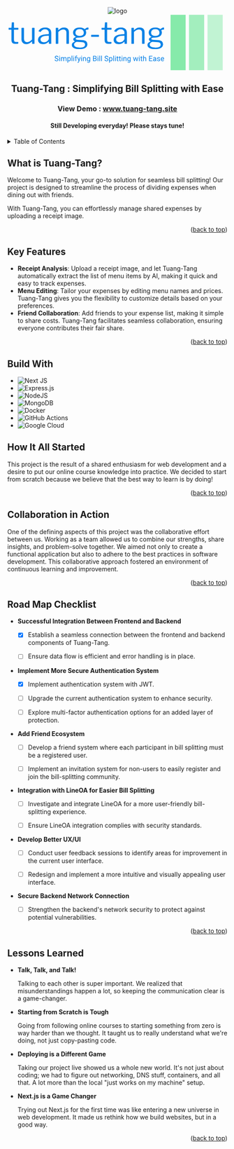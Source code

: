<div align="center">
  
  ![logo](https://github.com/SupanutT/Tuang-Tang/assets/107112702/e1a4528e-d899-43de-a2cd-296c451cc6d0)<svg xmlns="http://www.w3.org/2000/svg" version="1.1" xmlns:xlink="http://www.w3.org/1999/xlink" xmlns:svgjs="http://svgjs.dev/svgjs" width="500" height="128" viewBox="0 0 1500 382"><g transform="matrix(1,0,0,1,-0.9090909090909918,0.09439774068863471)"><svg viewBox="0 0 396 101" data-background-color="#ffffff" preserveAspectRatio="xMidYMid meet" height="382" width="1500" xmlns="http://www.w3.org/2000/svg" xmlns:xlink="http://www.w3.org/1999/xlink"><g id="tight-bounds" transform="matrix(1,0,0,1,0.2400000000000091,-0.024958564946473416)"><svg viewBox="0 0 395.52 101.04991712989293" height="101.04991712989293" width="395.52"><g><svg viewBox="0 0 552.7936754319896 141.23117691224587" height="101.04991712989293" width="395.52"><g transform="matrix(1,0,0,1,0,19.51892531855207)"><svg viewBox="0 0 395.52 102.19332627514173" height="102.19332627514173" width="395.52"><g id="textblocktransform"><svg viewBox="0 0 395.52 102.19332627514173" height="102.19332627514173" width="395.52" id="textblock"><g><svg viewBox="0 0 395.52 67.95480489225392" height="67.95480489225392" width="395.52"><g transform="matrix(1,0,0,1,0,0)"><svg width="395.52" viewBox="1.2 -35.5 257.53000000000003 44.25" height="67.95480489225392" data-palette-color="#0b82e6"><path d="M17.2-23.35L10.85-23.35Q10.45-23.35 10.45-22.95L10.45-22.95 10.45-7.1Q10.45-4.75 11.25-3.95 12.05-3.15 13.65-3.15L13.65-3.15 17.1-3.15Q17.35-3.15 17.5-3.03 17.65-2.9 17.65-2.6L17.65-2.6 17.6-0.9Q17.6-0.4 17-0.25L17-0.25Q16.5-0.15 15.58-0.1 14.65-0.05 13.78-0.03 12.9 0 12.3 0L12.3 0Q9.15 0 7.7-1.48 6.25-2.95 6.25-6.15L6.25-6.15 6.25-22.85Q6.25-23.35 5.75-23.35L5.75-23.35 1.75-23.35Q1.2-23.35 1.2-23.9L1.2-23.9 1.2-26Q1.2-26.5 1.7-26.5L1.7-26.5 5.95-26.5Q6.3-26.5 6.3-26.9L6.3-26.9 6.85-34.85Q6.9-35.5 7.4-35.5L7.4-35.5 9.9-35.5Q10.5-35.5 10.5-34.8L10.5-34.8 10.5-26.9Q10.5-26.5 10.9-26.5L10.9-26.5 17.2-26.5Q17.75-26.5 17.75-26.05L17.75-26.05 17.75-23.9Q17.75-23.35 17.2-23.35L17.2-23.35ZM32.2-2.8L32.2-2.8Q34.35-2.8 36.32-3.98 38.3-5.15 40.25-7.15L40.25-7.15 40.25-25.75Q40.25-26.5 41.05-26.5L41.05-26.5 43.8-26.5Q44.5-26.5 44.5-25.8L44.5-25.8 44.4-0.65Q44.4 0 43.85 0L43.85 0 40.95 0Q40.4 0 40.4-0.55L40.4-0.55 40.4-3.5Q40.4-3.75 40.3-3.8 40.2-3.85 39.95-3.65L39.95-3.65Q37.2-1.3 35.07-0.4 32.95 0.5 30.85 0.5L30.85 0.5Q28.55 0.5 26.75-0.45 24.95-1.4 23.9-3.13 22.85-4.85 22.85-7.15L22.85-7.15 22.85-25.7Q22.85-26.5 23.6-26.5L23.6-26.5 26.4-26.5Q27.05-26.5 27.05-25.8L27.05-25.8 27.05-8.25Q27.05-5.8 28.42-4.3 29.8-2.8 32.2-2.8L32.2-2.8ZM67.4-3.2L67.4-3.2Q65.55-1.4 63.37-0.45 61.2 0.5 58.5 0.5L58.5 0.5Q54.59 0.5 52.37-1.5 50.15-3.5 50.15-6.75L50.15-6.75Q50.15-9.4 51.65-11.33 53.15-13.25 56.09-14.38 59.05-15.5 63.34-15.75L63.34-15.75 67.25-16.05Q67.55-16.1 67.8-16.25 68.05-16.4 68.05-16.8L68.05-16.8 68.05-18.15Q68.05-20.85 66.37-22.43 64.7-24 61.84-24L61.84-24Q59.65-24 57.87-23 56.09-22 54.7-20L54.7-20Q54.5-19.75 54.37-19.68 54.25-19.6 53.95-19.7L53.95-19.7 51.25-20.6Q51.09-20.7 51.02-20.85 50.95-21 51.15-21.4L51.15-21.4Q52.65-24 55.37-25.5 58.09-27 62.05-27L62.05-27Q65.4-27 67.62-25.98 69.84-24.95 70.97-23.03 72.09-21.1 72.09-18.45L72.09-18.45 72.09-0.75Q72.09-0.3 71.95-0.15 71.8 0 71.45 0L71.45 0 68.9 0Q68.55 0 68.4-0.23 68.25-0.45 68.2-0.8L68.2-0.8 68.15-3.1Q68-3.8 67.4-3.2L67.4-3.2ZM68.05-12.7L68.05-12.7Q68.05-13.55 67.34-13.5L67.34-13.5 64.05-13.2Q61.75-13.1 59.95-12.63 58.15-12.15 56.9-11.4 55.65-10.65 55-9.63 54.34-8.6 54.34-7.25L54.34-7.25Q54.34-5.05 55.87-3.83 57.4-2.6 60-2.6L60-2.6Q61.59-2.6 63.07-3.18 64.55-3.75 65.65-4.65L65.65-4.65Q66.8-5.6 67.42-6.6 68.05-7.6 68.05-8.55L68.05-8.55 68.05-12.7ZM80.24 0L80.24 0Q79.54 0 79.54-0.65L79.54-0.65 79.54-25.85Q79.54-26.5 80.09-26.5L80.09-26.5 83.09-26.5Q83.64-26.5 83.64-25.95L83.64-25.95 83.64-23.05Q83.64-22.8 83.74-22.75 83.84-22.7 84.09-22.9L84.09-22.9Q85.74-24.2 87.17-25.13 88.59-26.05 90.09-26.53 91.59-27 93.29-27L93.29-27Q97.19-27 99.27-24.9 101.34-22.8 101.34-19.45L101.34-19.45 101.34-0.8Q101.34 0 100.59 0L100.59 0 97.79 0Q97.44 0 97.29-0.18 97.14-0.35 97.14-0.65L97.14-0.65 97.14-18.5Q97.14-20.95 95.89-22.33 94.64-23.7 91.94-23.7L91.94-23.7Q90.49-23.7 89.22-23.23 87.94-22.75 86.64-21.88 85.34-21 83.74-19.65L83.74-19.65 83.74-0.75Q83.74 0 82.99 0L82.99 0 80.24 0ZM132.69-26.95L132.69-26.95Q133.19-26.95 133.42-26.75 133.64-26.55 133.64-26.15L133.64-26.15 133.64-24.4Q133.64-23.95 133.42-23.7 133.19-23.45 132.64-23.5L132.64-23.5Q131.84-23.5 131.24-23.4 130.64-23.3 130.04-23.05L130.04-23.05Q128.84-22.6 129.04-21.9L129.04-21.9Q129.29-21.35 129.59-20.58 129.89-19.8 129.89-18.5L129.89-18.5Q129.89-16.3 128.74-14.48 127.59-12.65 125.17-11.55 122.74-10.45 119.04-10.45L119.04-10.45Q116.49-10.45 115.04-10.15 113.59-9.85 112.99-9.35 112.39-8.85 112.39-8.3L112.39-8.3Q112.39-7.5 113.47-7.15 114.54-6.8 116.94-6.65L116.94-6.65 123.39-6.3Q127.79-6.05 129.84-4.2 131.89-2.35 131.89 0.65L131.89 0.65Q131.89 4.4 128.57 6.58 125.24 8.75 119.09 8.75L119.09 8.75Q112.74 8.75 109.42 6.93 106.09 5.1 106.09 1.7L106.09 1.7Q106.09-0.05 107.32-1.45 108.54-2.85 110.79-3.95L110.79-3.95Q111.34-4.2 110.79-4.5L110.79-4.5Q109.69-5 109.09-5.73 108.49-6.45 108.49-7.45L108.49-7.45Q108.49-8.15 108.94-8.85 109.39-9.55 110.27-10.15 111.14-10.75 112.39-11.2L112.39-11.2Q112.69-11.3 112.69-11.45 112.69-11.6 112.44-11.8L112.44-11.8Q110.24-12.9 109.19-14.55 108.14-16.2 108.14-18.5L108.14-18.5Q108.14-22.4 111.09-24.65 114.04-26.9 119.44-26.9L119.44-26.9Q122.04-26.9 123.87-26.3 125.69-25.7 126.94-24.65L126.94-24.65Q127.24-24.4 127.49-24.4 127.74-24.4 127.99-24.65L127.99-24.65Q128.59-25.2 129.34-25.73 130.09-26.25 130.97-26.6 131.84-26.95 132.69-26.95L132.69-26.95ZM119.04-13.1L119.04-13.1Q122.54-13.1 124.24-14.53 125.94-15.95 125.94-18.55L125.94-18.55Q125.94-21.2 124.24-22.73 122.54-24.25 119.04-24.25L119.04-24.25Q115.69-24.25 113.87-22.73 112.04-21.2 112.04-18.55L112.04-18.55Q112.04-15.95 113.87-14.53 115.69-13.1 119.04-13.1L119.04-13.1ZM122.99-2.75L114.64-3.25Q113.74-3.3 112.64-2.73 111.54-2.15 110.69-1.15 109.84-0.15 109.84 1.2L109.84 1.2Q109.84 2.75 110.92 3.88 111.99 5 114.17 5.58 116.34 6.15 119.54 6.15L119.54 6.15Q123.69 6.15 125.84 4.93 127.99 3.7 127.99 1.15L127.99 1.15Q127.99-0.5 126.87-1.55 125.74-2.6 122.99-2.75L122.99-2.75ZM150.94-14.45L150.94-12.25Q150.94-11.55 150.09-11.55L150.09-11.55 138.74-11.55Q138.39-11.55 138.24-11.68 138.09-11.8 138.09-12.15L138.09-12.15 138.09-14.35Q138.09-14.9 138.54-14.9L138.54-14.9 150.44-14.95Q150.94-14.95 150.94-14.45L150.94-14.45ZM171.24-23.35L164.89-23.35Q164.49-23.35 164.49-22.95L164.49-22.95 164.49-7.1Q164.49-4.75 165.29-3.95 166.09-3.15 167.69-3.15L167.69-3.15 171.14-3.15Q171.39-3.15 171.54-3.03 171.69-2.9 171.69-2.6L171.69-2.6 171.64-0.9Q171.64-0.4 171.04-0.25L171.04-0.25Q170.54-0.15 169.61-0.1 168.69-0.05 167.81-0.03 166.94 0 166.34 0L166.34 0Q163.19 0 161.74-1.48 160.29-2.95 160.29-6.15L160.29-6.15 160.29-22.85Q160.29-23.35 159.79-23.35L159.79-23.35 155.79-23.35Q155.24-23.35 155.24-23.9L155.24-23.9 155.24-26Q155.24-26.5 155.74-26.5L155.74-26.5 159.99-26.5Q160.34-26.5 160.34-26.9L160.34-26.9 160.89-34.85Q160.94-35.5 161.44-35.5L161.44-35.5 163.94-35.5Q164.54-35.5 164.54-34.8L164.54-34.8 164.54-26.9Q164.54-26.5 164.94-26.5L164.94-26.5 171.24-26.5Q171.79-26.5 171.79-26.05L171.79-26.05 171.79-23.9Q171.79-23.35 171.24-23.35L171.24-23.35ZM192.48-3.2L192.48-3.2Q190.63-1.4 188.46-0.45 186.28 0.5 183.58 0.5L183.58 0.5Q179.68 0.5 177.46-1.5 175.23-3.5 175.23-6.75L175.23-6.75Q175.23-9.4 176.73-11.33 178.23-13.25 181.18-14.38 184.13-15.5 188.43-15.75L188.43-15.75 192.33-16.05Q192.63-16.1 192.88-16.25 193.13-16.4 193.13-16.8L193.13-16.8 193.13-18.15Q193.13-20.85 191.46-22.43 189.78-24 186.93-24L186.93-24Q184.73-24 182.96-23 181.18-22 179.78-20L179.78-20Q179.58-19.75 179.46-19.68 179.33-19.6 179.03-19.7L179.03-19.7 176.33-20.6Q176.18-20.7 176.11-20.85 176.03-21 176.23-21.4L176.23-21.4Q177.73-24 180.46-25.5 183.18-27 187.13-27L187.13-27Q190.48-27 192.71-25.98 194.93-24.95 196.06-23.03 197.18-21.1 197.18-18.45L197.18-18.45 197.18-0.75Q197.18-0.3 197.03-0.15 196.88 0 196.53 0L196.53 0 193.98 0Q193.63 0 193.48-0.23 193.33-0.45 193.28-0.8L193.28-0.8 193.23-3.1Q193.08-3.8 192.48-3.2L192.48-3.2ZM193.13-12.7L193.13-12.7Q193.13-13.55 192.43-13.5L192.43-13.5 189.13-13.2Q186.83-13.1 185.03-12.63 183.23-12.15 181.98-11.4 180.73-10.65 180.08-9.63 179.43-8.6 179.43-7.25L179.43-7.25Q179.43-5.05 180.96-3.83 182.48-2.6 185.08-2.6L185.08-2.6Q186.68-2.6 188.16-3.18 189.63-3.75 190.73-4.65L190.73-4.65Q191.88-5.6 192.51-6.6 193.13-7.6 193.13-8.55L193.13-8.55 193.13-12.7ZM205.33 0L205.33 0Q204.63 0 204.63-0.65L204.63-0.65 204.63-25.85Q204.63-26.5 205.18-26.5L205.18-26.5 208.18-26.5Q208.73-26.5 208.73-25.95L208.73-25.95 208.73-23.05Q208.73-22.8 208.83-22.75 208.93-22.7 209.18-22.9L209.18-22.9Q210.83-24.2 212.26-25.13 213.68-26.05 215.18-26.53 216.68-27 218.38-27L218.38-27Q222.28-27 224.36-24.9 226.43-22.8 226.43-19.45L226.43-19.45 226.43-0.8Q226.43 0 225.68 0L225.68 0 222.88 0Q222.53 0 222.38-0.18 222.23-0.35 222.23-0.65L222.23-0.65 222.23-18.5Q222.23-20.95 220.98-22.33 219.73-23.7 217.03-23.7L217.03-23.7Q215.58-23.7 214.31-23.23 213.03-22.75 211.73-21.88 210.43-21 208.83-19.65L208.83-19.65 208.83-0.75Q208.83 0 208.08 0L208.08 0 205.33 0ZM257.78-26.95L257.78-26.95Q258.28-26.95 258.5-26.75 258.73-26.55 258.73-26.15L258.73-26.15 258.73-24.4Q258.73-23.95 258.5-23.7 258.28-23.45 257.73-23.5L257.73-23.5Q256.93-23.5 256.33-23.4 255.73-23.3 255.13-23.05L255.13-23.05Q253.93-22.6 254.13-21.9L254.13-21.9Q254.38-21.35 254.68-20.58 254.98-19.8 254.98-18.5L254.98-18.5Q254.98-16.3 253.83-14.48 252.68-12.65 250.25-11.55 247.83-10.45 244.13-10.45L244.13-10.45Q241.58-10.45 240.13-10.15 238.68-9.85 238.08-9.35 237.48-8.85 237.48-8.3L237.48-8.3Q237.48-7.5 238.55-7.15 239.63-6.8 242.03-6.65L242.03-6.65 248.48-6.3Q252.88-6.05 254.93-4.2 256.98-2.35 256.98 0.65L256.98 0.65Q256.98 4.4 253.65 6.58 250.33 8.75 244.18 8.75L244.18 8.75Q237.83 8.75 234.5 6.93 231.18 5.1 231.18 1.7L231.18 1.7Q231.18-0.05 232.4-1.45 233.63-2.85 235.88-3.95L235.88-3.95Q236.43-4.2 235.88-4.5L235.88-4.5Q234.78-5 234.18-5.73 233.58-6.45 233.58-7.45L233.58-7.45Q233.58-8.15 234.03-8.85 234.48-9.55 235.35-10.15 236.23-10.75 237.48-11.2L237.48-11.2Q237.78-11.3 237.78-11.45 237.78-11.6 237.53-11.8L237.53-11.8Q235.33-12.9 234.28-14.55 233.23-16.2 233.23-18.5L233.23-18.5Q233.23-22.4 236.18-24.65 239.13-26.9 244.53-26.9L244.53-26.9Q247.13-26.9 248.95-26.3 250.78-25.7 252.03-24.65L252.03-24.65Q252.33-24.4 252.58-24.4 252.83-24.4 253.08-24.65L253.08-24.65Q253.68-25.2 254.43-25.73 255.18-26.25 256.05-26.6 256.93-26.95 257.78-26.95L257.78-26.95ZM244.13-13.1L244.13-13.1Q247.63-13.1 249.33-14.53 251.03-15.95 251.03-18.55L251.03-18.55Q251.03-21.2 249.33-22.73 247.63-24.25 244.13-24.25L244.13-24.25Q240.78-24.25 238.95-22.73 237.13-21.2 237.13-18.55L237.13-18.55Q237.13-15.95 238.95-14.53 240.78-13.1 244.13-13.1L244.13-13.1ZM248.08-2.75L239.73-3.25Q238.83-3.3 237.73-2.73 236.63-2.15 235.78-1.15 234.93-0.15 234.93 1.2L234.93 1.2Q234.93 2.75 236 3.88 237.08 5 239.25 5.58 241.43 6.15 244.63 6.15L244.63 6.15Q248.78 6.15 250.93 4.93 253.08 3.7 253.08 1.15L253.08 1.15Q253.08-0.5 251.95-1.55 250.83-2.6 248.08-2.75L248.08-2.75Z" opacity="1" transform="matrix(1,0,0,1,0,0)" fill="#0b82e6" class="wordmark-text-0" data-fill-palette-color="primary" id="text-0"></path></svg></g></svg></g><g transform="matrix(1,0,0,1,117.46944000000002,83.99730341199765)"><svg viewBox="0 0 278.05055999999996 18.196022863144073" height="18.196022863144073" width="278.05055999999996"><g transform="matrix(1,0,0,1,0,0)"><svg width="278.05055999999996" viewBox="1.95 -38.01 743.81 48.68" height="18.196022863144073" data-palette-color="#0b82e6"><path d="M14.6-15.84L14.6-15.84Q8.57-17.58 5.82-20.1 3.08-22.63 3.08-26.34L3.08-26.34Q3.08-30.54 6.43-33.29 9.79-36.04 15.16-36.04L15.16-36.04Q18.82-36.04 21.69-34.62 24.56-33.2 26.14-30.71 27.71-28.22 27.71-25.27L27.71-25.27 23-25.27Q23-28.49 20.95-30.33 18.9-32.18 15.16-32.18L15.16-32.18Q11.69-32.18 9.75-30.65 7.81-29.13 7.81-26.42L7.81-26.42Q7.81-24.24 9.66-22.74 11.5-21.24 15.93-20 20.36-18.75 22.86-17.25 25.37-15.75 26.57-13.75 27.78-11.74 27.78-9.03L27.78-9.03Q27.78-4.71 24.41-2.11 21.04 0.49 15.41 0.49L15.41 0.49Q11.74 0.49 8.57-0.92 5.4-2.32 3.67-4.76 1.95-7.2 1.95-10.3L1.95-10.3 6.67-10.3Q6.67-7.08 9.05-5.21 11.43-3.34 15.41-3.34L15.41-3.34Q19.12-3.34 21.09-4.86 23.07-6.37 23.07-8.98 23.07-11.6 21.24-13.02 19.41-14.45 14.6-15.84ZM37.99-26.42L37.99 0 33.47 0 33.47-26.42 37.99-26.42ZM33.1-33.42L33.1-33.42Q33.1-34.52 33.77-35.28 34.45-36.04 35.76-36.04 37.08-36.04 37.77-35.28 38.45-34.52 38.45-33.42 38.45-32.32 37.77-31.59 37.08-30.86 35.76-30.86 34.45-30.86 33.77-31.59 33.1-32.32 33.1-33.42ZM45.19-26.42L49.46-26.42 49.58-23.49Q52.49-26.9 57.42-26.9L57.42-26.9Q62.96-26.9 64.96-22.66L64.96-22.66Q66.28-24.56 68.39-25.73 70.5-26.9 73.38-26.9L73.38-26.9Q82.08-26.9 82.22-17.7L82.22-17.7 82.22 0 77.7 0 77.7-17.43Q77.7-20.26 76.41-21.67 75.12-23.07 72.07-23.07L72.07-23.07Q69.55-23.07 67.89-21.57 66.23-20.07 65.96-17.53L65.96-17.53 65.96 0 61.42 0 61.42-17.31Q61.42-23.07 55.78-23.07L55.78-23.07Q51.34-23.07 49.7-19.29L49.7-19.29 49.7 0 45.19 0 45.19-26.42ZM111.35-13.33L111.35-12.92Q111.35-6.88 108.59-3.2 105.83 0.49 101.12 0.49L101.12 0.49Q96.31 0.49 93.55-2.56L93.55-2.56 93.55 10.16 89.03 10.16 89.03-26.42 93.16-26.42 93.38-23.49Q96.14-26.9 101.04-26.9L101.04-26.9Q105.8-26.9 108.57-23.32 111.35-19.73 111.35-13.33L111.35-13.33ZM106.83-13.43L106.83-13.43Q106.83-17.9 104.92-20.48 103.02-23.07 99.7-23.07L99.7-23.07Q95.6-23.07 93.55-19.43L93.55-19.43 93.55-6.81Q95.57-3.2 99.75-3.2L99.75-3.2Q103-3.2 104.91-5.77 106.83-8.35 106.83-13.43ZM121.99-37.5L121.99 0 117.47 0 117.47-37.5 121.99-37.5ZM134.12-26.42L134.12 0 129.6 0 129.6-26.42 134.12-26.42ZM129.24-33.42L129.24-33.42Q129.24-34.52 129.91-35.28 130.58-36.04 131.9-36.04 133.22-36.04 133.9-35.28 134.58-34.52 134.58-33.42 134.58-32.32 133.9-31.59 133.22-30.86 131.9-30.86 130.58-30.86 129.91-31.59 129.24-32.32 129.24-33.42ZM148.08 0L143.56 0 143.56-22.92 139.39-22.92 139.39-26.42 143.56-26.42 143.56-29.13Q143.56-33.37 145.83-35.69 148.11-38.01 152.26-38.01L152.26-38.01Q153.82-38.01 155.36-37.6L155.36-37.6 155.11-33.94Q153.96-34.16 152.67-34.16L152.67-34.16Q150.47-34.16 149.28-32.87 148.08-31.59 148.08-29.2L148.08-29.2 148.08-26.42 153.72-26.42 153.72-22.92 148.08-22.92 148.08 0ZM160.75-26.42L167.34-6.62 173.49-26.42 178.33-26.42 167.71 4.08Q165.24 10.67 159.87 10.67L159.87 10.67 159.02 10.6 157.33 10.28 157.33 6.62 158.55 6.71Q160.85 6.71 162.13 5.79 163.41 4.86 164.24 2.39L164.24 2.39 165.24-0.29 155.82-26.42 160.75-26.42ZM187.26-26.42L187.26 0 182.74 0 182.74-26.42 187.26-26.42ZM182.38-33.42L182.38-33.42Q182.38-34.52 183.05-35.28 183.72-36.04 185.04-36.04 186.36-36.04 187.04-35.28 187.72-34.52 187.72-33.42 187.72-32.32 187.04-31.59 186.36-30.86 185.04-30.86 183.72-30.86 183.05-31.59 182.38-32.32 182.38-33.42ZM194.48-26.42L198.76-26.42 198.9-23.1Q201.93-26.9 206.81-26.9L206.81-26.9Q215.19-26.9 215.26-17.46L215.26-17.46 215.26 0 210.74 0 210.74-17.48Q210.72-20.34 209.44-21.7 208.16-23.07 205.45-23.07L205.45-23.07Q203.25-23.07 201.59-21.9 199.93-20.73 199-18.82L199-18.82 199 0 194.48 0 194.48-26.42ZM221-13.43L221-13.43Q221-19.6 223.85-23.25 226.71-26.9 231.42-26.9L231.42-26.9Q236.25-26.9 238.96-23.49L238.96-23.49 239.18-26.42 243.31-26.42 243.31-0.63Q243.31 4.49 240.27 7.45 237.23 10.4 232.1 10.4L232.1 10.4Q229.25 10.4 226.51 9.18 223.78 7.96 222.34 5.83L222.34 5.83 224.68 3.13Q227.59 6.71 231.79 6.71L231.79 6.71Q235.08 6.71 236.93 4.86 238.77 3 238.77-0.37L238.77-0.37 238.77-2.64Q236.06 0.49 231.37 0.49L231.37 0.49Q226.73 0.49 223.86-3.25 221-6.98 221-13.43ZM225.54-12.92L225.54-12.92Q225.54-8.45 227.37-5.9 229.2-3.34 232.49-3.34L232.49-3.34Q236.77-3.34 238.77-7.23L238.77-7.23 238.77-19.29Q236.69-23.07 232.54-23.07L232.54-23.07Q229.25-23.07 227.39-20.51 225.54-17.94 225.54-12.92ZM275.53 0L263.2 0 263.2-35.55 274.82-35.55Q280.61-35.55 283.53-33.15 286.44-30.76 286.44-26.07L286.44-26.07Q286.44-23.58 285.03-21.67 283.61-19.75 281.17-18.7L281.17-18.7Q284.05-17.9 285.72-15.64 287.4-13.38 287.4-10.25L287.4-10.25Q287.4-5.47 284.3-2.73 281.2 0 275.53 0L275.53 0ZM275.7-16.63L267.89-16.63 267.89-3.83 275.63-3.83Q278.9-3.83 280.79-5.53 282.68-7.23 282.68-10.21L282.68-10.21Q282.68-16.63 275.7-16.63L275.7-16.63ZM267.89-31.69L267.89-20.39 274.97-20.39Q278.05-20.39 279.89-21.92 281.73-23.46 281.73-26.1L281.73-26.1Q281.73-29.03 280.02-30.36 278.31-31.69 274.82-31.69L274.82-31.69 267.89-31.69ZM298.53-26.42L298.53 0 294.01 0 294.01-26.42 298.53-26.42ZM293.64-33.42L293.64-33.42Q293.64-34.52 294.32-35.28 294.99-36.04 296.31-36.04 297.62-36.04 298.31-35.28 298.99-34.52 298.99-33.42 298.99-32.32 298.31-31.59 297.62-30.86 296.31-30.86 294.99-30.86 294.32-31.59 293.64-32.32 293.64-33.42ZM310.66-37.5L310.66 0 306.14 0 306.14-37.5 310.66-37.5ZM322.79-37.5L322.79 0 318.27 0 318.27-37.5 322.79-37.5ZM353.57-15.84L353.57-15.84Q347.54-17.58 344.79-20.1 342.05-22.63 342.05-26.34L342.05-26.34Q342.05-30.54 345.4-33.29 348.76-36.04 354.13-36.04L354.13-36.04Q357.79-36.04 360.66-34.62 363.53-33.2 365.11-30.71 366.68-28.22 366.68-25.27L366.68-25.27 361.97-25.27Q361.97-28.49 359.92-30.33 357.87-32.18 354.13-32.18L354.13-32.18Q350.67-32.18 348.72-30.65 346.78-29.13 346.78-26.42L346.78-26.42Q346.78-24.24 348.63-22.74 350.47-21.24 354.9-20 359.33-18.75 361.83-17.25 364.34-15.75 365.55-13.75 366.75-11.74 366.75-9.03L366.75-9.03Q366.75-4.71 363.39-2.11 360.02 0.49 354.38 0.49L354.38 0.49Q350.71 0.49 347.54-0.92 344.37-2.32 342.65-4.76 340.92-7.2 340.92-10.3L340.92-10.3 345.64-10.3Q345.64-7.08 348.02-5.21 350.4-3.34 354.38-3.34L354.38-3.34Q358.09-3.34 360.06-4.86 362.04-6.37 362.04-8.98 362.04-11.6 360.21-13.02 358.38-14.45 353.57-15.84ZM394.36-13.33L394.36-12.92Q394.36-6.88 391.61-3.2 388.85 0.49 384.13 0.49L384.13 0.49Q379.33 0.49 376.57-2.56L376.57-2.56 376.57 10.16 372.05 10.16 372.05-26.42 376.18-26.42 376.4-23.49Q379.15-26.9 384.06-26.9L384.06-26.9Q388.82-26.9 391.59-23.32 394.36-19.73 394.36-13.33L394.36-13.33ZM389.85-13.43L389.85-13.43Q389.85-17.9 387.94-20.48 386.04-23.07 382.72-23.07L382.72-23.07Q378.62-23.07 376.57-19.43L376.57-19.43 376.57-6.81Q378.59-3.2 382.77-3.2L382.77-3.2Q386.01-3.2 387.93-5.77 389.85-8.35 389.85-13.43ZM405.01-37.5L405.01 0 400.49 0 400.49-37.5 405.01-37.5ZM417.14-26.42L417.14 0 412.62 0 412.62-26.42 417.14-26.42ZM412.25-33.42L412.25-33.42Q412.25-34.52 412.93-35.28 413.6-36.04 414.92-36.04 416.23-36.04 416.92-35.28 417.6-34.52 417.6-33.42 417.6-32.32 416.92-31.59 416.23-30.86 414.92-30.86 413.6-30.86 412.93-31.59 412.25-32.32 412.25-33.42ZM425.97-32.81L430.49-32.81 430.49-26.42 435.42-26.42 435.42-22.92 430.49-22.92 430.49-6.54Q430.49-4.96 431.15-4.16 431.81-3.37 433.39-3.37L433.39-3.37Q434.18-3.37 435.54-3.66L435.54-3.66 435.54 0Q433.76 0.49 432.08 0.49L432.08 0.49Q429.05 0.49 427.51-1.34 425.97-3.17 425.97-6.54L425.97-6.54 425.97-22.92 421.16-22.92 421.16-26.42 425.97-26.42 425.97-32.81ZM442.3-32.81L446.82-32.81 446.82-26.42 451.75-26.42 451.75-22.92 446.82-22.92 446.82-6.54Q446.82-4.96 447.48-4.16 448.14-3.37 449.73-3.37L449.73-3.37Q450.51-3.37 451.87-3.66L451.87-3.66 451.87 0Q450.09 0.49 448.41 0.49L448.41 0.49Q445.38 0.49 443.84-1.34 442.3-3.17 442.3-6.54L442.3-6.54 442.3-22.92 437.49-22.92 437.49-26.42 442.3-26.42 442.3-32.81ZM461.93-26.42L461.93 0 457.41 0 457.41-26.42 461.93-26.42ZM457.05-33.42L457.05-33.42Q457.05-34.52 457.72-35.28 458.39-36.04 459.71-36.04 461.03-36.04 461.71-35.28 462.39-34.52 462.39-33.42 462.39-32.32 461.71-31.59 461.03-30.86 459.71-30.86 458.39-30.86 457.72-31.59 457.05-32.32 457.05-33.42ZM469.15-26.42L473.43-26.42 473.57-23.1Q476.6-26.9 481.48-26.9L481.48-26.9Q489.86-26.9 489.93-17.46L489.93-17.46 489.93 0 485.41 0 485.41-17.48Q485.39-20.34 484.11-21.7 482.83-23.07 480.12-23.07L480.12-23.07Q477.92-23.07 476.26-21.9 474.6-20.73 473.67-18.82L473.67-18.82 473.67 0 469.15 0 469.15-26.42ZM495.67-13.43L495.67-13.43Q495.67-19.6 498.52-23.25 501.38-26.9 506.09-26.9L506.09-26.9Q510.92-26.9 513.63-23.49L513.63-23.49 513.85-26.42 517.98-26.42 517.98-0.63Q517.98 4.49 514.94 7.45 511.9 10.4 506.77 10.4L506.77 10.4Q503.92 10.4 501.18 9.18 498.45 7.96 497.01 5.83L497.01 5.83 499.35 3.13Q502.26 6.71 506.46 6.71L506.46 6.71Q509.75 6.71 511.6 4.86 513.44 3 513.44-0.37L513.44-0.37 513.44-2.64Q510.73 0.49 506.04 0.49L506.04 0.49Q501.4 0.49 498.53-3.25 495.67-6.98 495.67-13.43ZM500.21-12.92L500.21-12.92Q500.21-8.45 502.04-5.9 503.87-3.34 507.16-3.34L507.16-3.34Q511.44-3.34 513.44-7.23L513.44-7.23 513.44-19.29Q511.36-23.07 507.21-23.07L507.21-23.07Q503.92-23.07 502.06-20.51 500.21-17.94 500.21-12.92ZM554.28-26.42L560.55-6.23 565.63-26.42 570.15-26.42 562.46 0 558.79 0 552.37-20.02 546.12 0 542.46 0 534.8-26.42 539.29-26.42 544.49-6.64 550.64-26.42 554.28-26.42ZM579.64-26.42L579.64 0 575.13 0 575.13-26.42 579.64-26.42ZM574.76-33.42L574.76-33.42Q574.76-34.52 575.43-35.28 576.1-36.04 577.42-36.04 578.74-36.04 579.42-35.28 580.11-34.52 580.11-33.42 580.11-32.32 579.42-31.59 578.74-30.86 577.42-30.86 576.1-30.86 575.43-31.59 574.76-32.32 574.76-33.42ZM588.48-32.81L592.99-32.81 592.99-26.42 597.93-26.42 597.93-22.92 592.99-22.92 592.99-6.54Q592.99-4.96 593.65-4.16 594.31-3.37 595.9-3.37L595.9-3.37Q596.68-3.37 598.05-3.66L598.05-3.66 598.05 0Q596.27 0.49 594.58 0.49L594.58 0.49Q591.55 0.49 590.02-1.34 588.48-3.17 588.48-6.54L588.48-6.54 588.48-22.92 583.67-22.92 583.67-26.42 588.48-26.42 588.48-32.81ZM607.71-37.5L607.71-23.22Q610.72-26.9 615.53-26.9L615.53-26.9Q623.9-26.9 623.97-17.46L623.97-17.46 623.97 0 619.46 0 619.46-17.48Q619.43-20.34 618.15-21.7 616.87-23.07 614.16-23.07L614.16-23.07Q611.96-23.07 610.3-21.9 608.64-20.73 607.71-18.82L607.71-18.82 607.71 0 603.2 0 603.2-37.5 607.71-37.5ZM663.91-20.26L663.91-16.43 648.5-16.43 648.5-3.83 666.4-3.83 666.4 0 643.82 0 643.82-35.55 666.16-35.55 666.16-31.69 648.5-31.69 648.5-20.26 663.91-20.26ZM692.57 0L687.83 0Q687.44-0.78 687.2-2.78L687.2-2.78Q684.05 0.49 679.68 0.49L679.68 0.49Q675.77 0.49 673.27-1.72 670.77-3.93 670.77-7.32L670.77-7.32Q670.77-11.45 673.9-13.73 677.04-16.02 682.73-16.02L682.73-16.02 687.12-16.02 687.12-18.09Q687.12-20.46 685.71-21.86 684.29-23.27 681.53-23.27L681.53-23.27Q679.12-23.27 677.48-22.05 675.85-20.83 675.85-19.09L675.85-19.09 671.3-19.09Q671.3-21.07 672.71-22.91 674.11-24.76 676.52-25.83 678.92-26.9 681.8-26.9L681.8-26.9Q686.37-26.9 688.96-24.62 691.54-22.34 691.64-18.33L691.64-18.33 691.64-6.18Q691.64-2.54 692.57-0.39L692.57-0.39 692.57 0ZM680.34-3.44L680.34-3.44Q682.46-3.44 684.37-4.54 686.27-5.64 687.12-7.4L687.12-7.4 687.12-12.82 683.58-12.82Q675.28-12.82 675.28-7.96L675.28-7.96Q675.28-5.83 676.7-4.64 678.12-3.44 680.34-3.44ZM714.1-7.01L714.1-7.01Q714.1-8.84 712.72-9.85 711.34-10.86 707.91-11.6 704.48-12.33 702.47-13.35 700.45-14.38 699.49-15.8 698.52-17.21 698.52-19.17L698.52-19.17Q698.52-22.41 701.27-24.66 704.02-26.9 708.29-26.9L708.29-26.9Q712.78-26.9 715.58-24.58 718.37-22.27 718.37-18.65L718.37-18.65 713.83-18.65Q713.83-20.51 712.26-21.85 710.68-23.19 708.29-23.19L708.29-23.19Q705.82-23.19 704.43-22.12 703.04-21.04 703.04-19.31L703.04-19.31Q703.04-17.68 704.33-16.85 705.63-16.02 709.01-15.26 712.39-14.5 714.49-13.45 716.59-12.4 717.6-10.93 718.62-9.45 718.62-7.32L718.62-7.32Q718.62-3.78 715.78-1.65 712.95 0.49 708.44 0.49L708.44 0.49Q705.26 0.49 702.82-0.63 700.38-1.76 699-3.77 697.62-5.79 697.62-8.13L697.62-8.13 702.14-8.13Q702.26-5.86 703.96-4.53 705.65-3.2 708.44-3.2L708.44-3.2Q711-3.2 712.55-4.24 714.1-5.27 714.1-7.01ZM735.46 0.49L735.46 0.49Q730.09 0.49 726.72-3.04 723.35-6.57 723.35-12.48L723.35-12.48 723.35-13.31Q723.35-17.24 724.85-20.32 726.35-23.41 729.05-25.16 731.75-26.9 734.9-26.9L734.9-26.9Q740.05-26.9 742.91-23.51 745.76-20.12 745.76-13.79L745.76-13.79 745.76-11.91 727.87-11.91Q727.96-8.01 730.15-5.6 732.33-3.2 735.7-3.2L735.7-3.2Q738.1-3.2 739.76-4.17 741.42-5.15 742.66-6.76L742.66-6.76 745.42-4.61Q742.1 0.49 735.46 0.49ZM734.9-23.19L734.9-23.19Q732.16-23.19 730.31-21.2 728.45-19.21 728.01-15.63L728.01-15.63 741.25-15.63 741.25-15.97Q741.05-19.41 739.39-21.3 737.73-23.19 734.9-23.19Z" opacity="1" transform="matrix(1,0,0,1,0,0)" fill="#0b82e6" class="slogan-text-1" data-fill-palette-color="secondary" id="text-1"></path></svg></g></svg></g></svg></g></svg></g><g transform="matrix(1,0,0,1,411.5624985197437,0)"><svg viewBox="0 0 141.23117691224587 141.23117691224587" height="141.23117691224587" width="141.23117691224587"><g data-palette-color="#86eaaa"><rect width="38.603188356013874" height="141.23117691224587" fill="#86eaaa" stroke="transparent" data-fill-palette-color="accent" x="0" fill-opacity="1"></rect><rect width="38.603188356013874" height="141.23117691224587" fill="#86eaaa" stroke="transparent" data-fill-palette-color="accent" x="47.077058970748624" fill-opacity="0.75"></rect><rect width="38.603188356013874" height="141.23117691224587" fill="#86eaaa" stroke="transparent" data-fill-palette-color="accent" x="94.15411794149725" fill-opacity="0.5"></rect></g></svg></g></svg></g><defs></defs></svg><rect width="395.52" height="101.04991712989293" fill="none" stroke="none" visibility="hidden"></rect></g></svg></g></svg>
  <h2>Tuang-Tang : Simplifying Bill Splitting with Ease</h2>
  <h3>View Demo : <a href="https://www.tuang-tang.site/">www.tuang-tang.site</a></h3>
  <h4>Still Developing everyday! Please stays tune!</h4>
</div>

<details>
  <summary>Table of Contents</summary>
  <ol>
    <li>
      <a href="#what-is-tuang-tang?">What is Tuang-Tang?</a>
      <ul>
        <li><a href="#key-features">Key Features</a></li>
      </ul>
    </li>
    <li>
      <a href="#how-it-all-started">How It All Started</a>
      <ul>
        <li><a href="#collaboration-in-action">Collaboration in Action</a></li>
      </ul>
    </li>
    <li><a href="#road-map-checklist">Road Map Checklist</a></li>
    <li><a href="#lessons-learned">Lessons Learned</a></li>
  </ol>
</details>

## What is Tuang-Tang?
Welcome to Tuang-Tang, your go-to solution for seamless bill splitting! 
Our project is designed to streamline the process of dividing expenses when dining out with friends.

With Tuang-Tang, you can effortlessly manage shared expenses by uploading a receipt image.

<p align="right">(<a href="#readme-top">back to top</a>)</p>

## Key Features
- **Receipt Analysis**: Upload a receipt image, and let Tuang-Tang automatically extract the list of menu items by AI, making it quick and easy to track expenses.
- **Menu Editing**: Tailor your expenses by editing menu names and prices. Tuang-Tang gives you the flexibility to customize details based on your preferences.
- **Friend Collaboration**: Add friends to your expense list, making it simple to share costs. Tuang-Tang facilitates seamless collaboration, ensuring everyone contributes their fair share.

<p align="right">(<a href="#readme-top">back to top</a>)</p>

## Build With

* ![Next JS](https://img.shields.io/badge/Next-black?style=for-the-badge&logo=next.js&logoColor=white)
* ![Express.js](https://img.shields.io/badge/express.js-%23404d59.svg?style=for-the-badge&logo=express&logoColor=%2361DAFB)
* ![NodeJS](https://img.shields.io/badge/node.js-6DA55F?style=for-the-badge&logo=node.js&logoColor=white)
* ![MongoDB](https://img.shields.io/badge/MongoDB-%234ea94b.svg?style=for-the-badge&logo=mongodb&logoColor=white)
* ![Docker](https://img.shields.io/badge/docker-%230db7ed.svg?style=for-the-badge&logo=docker&logoColor=white)
* ![GitHub Actions](https://img.shields.io/badge/github%20actions-%232671E5.svg?style=for-the-badge&logo=githubactions&logoColor=white)
* ![Google Cloud](https://img.shields.io/badge/GoogleCloud-%234285F4.svg?style=for-the-badge&logo=google-cloud&logoColor=white)


## How It All Started
This project is the result of a shared enthusiasm for web development and a desire to put our online course knowledge into practice.
We decided to start from scratch because we believe that the best way to learn is by doing!

<p align="right">(<a href="#readme-top">back to top</a>)</p>

## Collaboration in Action
One of the defining aspects of this project was the collaborative effort between us.
Working as a team allowed us to combine our strengths, share insights, and problem-solve together. 
We aimed not only to create a functional application but also to adhere to the best practices in software development. 
This collaborative approach fostered an environment of continuous learning and improvement.

<p align="right">(<a href="#readme-top">back to top</a>)</p>

## Road Map Checklist
- **Successful Integration Between Frontend and Backend**

  - [x] Establish a seamless connection between the frontend and backend components of Tuang-Tang.
  
  - [ ] Ensure data flow is efficient and error handling is in place.
       
- **Implement More Secure Authentication System**

  - [x]  Implement authentication system with JWT.
  
  - [ ]  Upgrade the current authentication system to enhance security.

  - [ ]  Explore multi-factor authentication options for an added layer of protection.

- **Add Friend Ecosystem**

  - [ ]  Develop a friend system where each participant in bill splitting must be a registered user.

  - [ ]  Implement an invitation system for non-users to easily register and join the bill-splitting community.

- **Integration with LineOA for Easier Bill Splitting**

  - [ ]  Investigate and integrate LineOA for a more user-friendly bill-splitting experience.

  - [ ]  Ensure LineOA integration complies with security standards.
  
- **Develop Better UX/UI**
  
  - [ ]  Conduct user feedback sessions to identify areas for improvement in the current user interface.

  - [ ]  Redesign and implement a more intuitive and visually appealing user interface.
  
- **Secure Backend Network Connection**

  - [ ]  Strengthen the backend's network security to protect against potential vulnerabilities.

<p align="right">(<a href="#readme-top">back to top</a>)</p>

## Lessons Learned
- **Talk, Talk, and Talk!**
  
  Talking to each other is super important. We realized that misunderstandings happen a lot, so keeping the communication clear is a game-changer.

- **Starting from Scratch is Tough**
  
  Going from following online courses to starting something from zero is way harder than we thought. It taught us to really understand what we're doing, not just copy-pasting code.

- **Deploying is a Different Game**

  Taking our project live showed us a whole new world. It's not just about coding; we had to figure out networking, DNS stuff, containers, and all that. A lot more than the local "just works on my machine" setup.

- **Next.js is a Game Changer**

  Trying out Next.js for the first time was like entering a new universe in web development. It made us rethink how we build websites, but in a good way.

<p align="right">(<a href="#readme-top">back to top</a>)</p>
